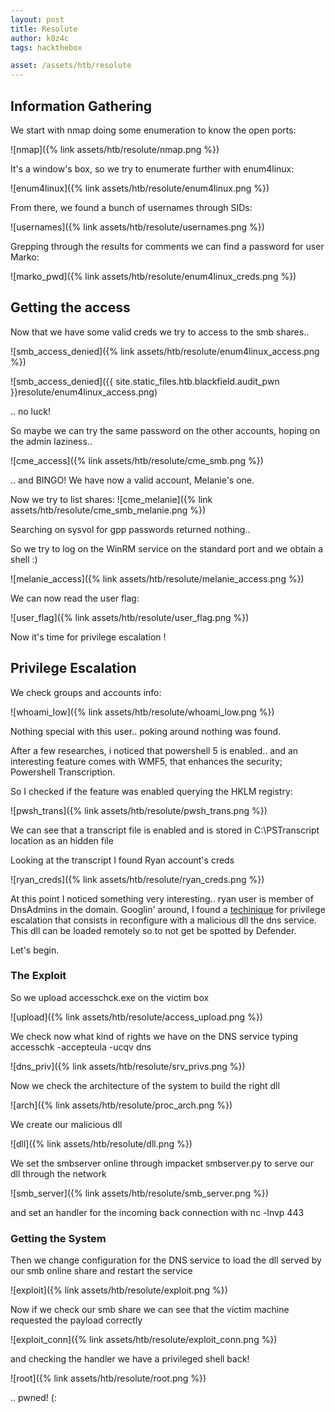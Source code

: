 ```yaml
---
layout: post
title: Resolute
author: k0z4c 
tags: hackthebox

asset: /assets/htb/resolute
---
```


## **Information Gathering**

We start with nmap doing some enumeration to know the open ports:

![nmap]({% link assets/htb/resolute/nmap.png %})

It's a window's box, so we try to enumerate further with enum4linux:

![enum4linux]({% link assets/htb/resolute/enum4linux.png %}) 

From there, we found a bunch of usernames through SIDs:

![usernames]({% link assets/htb/resolute/usernames.png %})

Grepping through the results for comments we can find a password for user Marko:

![marko_pwd]({% link assets/htb/resolute/enum4linux_creds.png %})

## Getting the access

Now that we have some valid creds we try to access to the smb shares.. 

![smb_access_denied]({% link assets/htb/resolute/enum4linux_access.png %})

![smb_access_denied]({{ site.static_files.htb.blackfield.audit_pwn }}resolute/enum4linux_access.png)

.. no luck!

So maybe we can try the same password on the other accounts, hoping on the admin laziness..

![cme_access]({% link assets/htb/resolute/cme_smb.png %})

.. and BINGO! We have now a valid account, Melanie's one.

Now we try to list shares:
![cme_melanie]({% link assets/htb/resolute/cme_smb_melanie.png %})

Searching on sysvol for gpp passwords returned nothing.. 

So we try to log on the WinRM service on the standard port and we obtain a shell :)

![melanie_access]({% link assets/htb/resolute/melanie_access.png %})

We can now read the user flag:

![user_flag]({% link assets/htb/resolute/user_flag.png %})

Now it's time for privilege escalation !

## **Privilege Escalation**

We check groups and accounts info:

![whoami_low]({% link assets/htb/resolute/whoami_low.png %})

Nothing special with this user.. poking around nothing was found.

After a few researches, i noticed that powershell 5 is enabled.. and an interesting feature 
comes with WMF5, that enhances the security; Powershell Transcription.

So I checked if the feature was enabled querying the HKLM registry:

![pwsh_trans]({% link assets/htb/resolute/pwsh_trans.png %})

We can see that a transcript file is enabled and is stored in C:\PSTranscript location as an hidden file

Looking at the transcript I found Ryan account's creds

![ryan_creds]({% link assets/htb/resolute/ryan_creds.png %})

At this point I noticed something very interesting.. ryan user is member of DnsAdmins in the domain.
Googlin' around, I found a [techinique][technique_link] for privilege escalation that consists in reconfigure with a
malicious dll the dns service. This dll can be loaded remotely so to not get be spotted by Defender.

Let's begin.

### **The Exploit**

So we upload accesschck.exe on the victim box

![upload]({% link assets/htb/resolute/access_upload.png %})

We check now what kind of rights we have on the DNS service typing accesschk -accepteula -ucqv dns

![dns_priv]({% link assets/htb/resolute/srv_privs.png %})

Now we check the architecture of the system to build the right dll 

![arch]({% link assets/htb/resolute/proc_arch.png %})

We create our malicious dll 

![dll]({% link assets/htb/resolute/dll.png %})

We set the smbserver online through impacket smbserver.py to serve our dll through the network

![smb_server]({% link assets/htb/resolute/smb_server.png %})

and set an handler for the incoming back connection with nc -lnvp 443 

### **Getting the System**

Then we change configuration for the DNS service to load the dll served by our smb online share and restart the service 

![exploit]({% link assets/htb/resolute/exploit.png %})

Now if we check our smb share we can see that the victim machine requested the payload correctly

![exploit_conn]({% link assets/htb/resolute/exploit_conn.png %})

and checking the handler we have a privileged shell back!

![root]({% link assets/htb/resolute/root.png %})

.. pwned! (:

[technique_link]: https://ired.team/offensive-security-experiments/active-directory-kerberos-abuse/from-dnsadmins-to-system-to-domain-compromise

